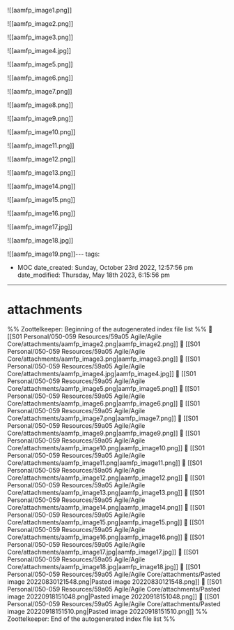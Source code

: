 ![[aamfp_image1.png]]

![[aamfp_image2.png]]

![[aamfp_image3.png]]

![[aamfp_image4.jpg]]

![[aamfp_image5.png]]

![[aamfp_image6.png]]

![[aamfp_image7.png]]

![[aamfp_image8.png]]

![[aamfp_image9.png]]

![[aamfp_image10.png]]

![[aamfp_image11.png]]

![[aamfp_image12.png]]

![[aamfp_image13.png]]

![[aamfp_image14.png]]

![[aamfp_image15.png]]

![[aamfp_image16.png]]

![[aamfp_image17.jpg]]

![[aamfp_image18.jpg]]

![[aamfp_image19.png]]---
tags: 
- MOC
date_created: Sunday, October 23rd 2022, 12:57:56 pm
date_modified: Thursday, May 18th 2023, 6:15:56 pm
---
# attachments



%% Zoottelkeeper: Beginning of the autogenerated index file list  %%
📄 [[S01 Personal/050-059 Resources/59a05 Agile/Agile Core/attachments/aamfp_image2.png|aamfp_image2.png]]
📄 [[S01 Personal/050-059 Resources/59a05 Agile/Agile Core/attachments/aamfp_image3.png|aamfp_image3.png]]
📄 [[S01 Personal/050-059 Resources/59a05 Agile/Agile Core/attachments/aamfp_image4.jpg|aamfp_image4.jpg]]
📄 [[S01 Personal/050-059 Resources/59a05 Agile/Agile Core/attachments/aamfp_image5.png|aamfp_image5.png]]
📄 [[S01 Personal/050-059 Resources/59a05 Agile/Agile Core/attachments/aamfp_image6.png|aamfp_image6.png]]
📄 [[S01 Personal/050-059 Resources/59a05 Agile/Agile Core/attachments/aamfp_image7.png|aamfp_image7.png]]
📄 [[S01 Personal/050-059 Resources/59a05 Agile/Agile Core/attachments/aamfp_image9.png|aamfp_image9.png]]
📄 [[S01 Personal/050-059 Resources/59a05 Agile/Agile Core/attachments/aamfp_image10.png|aamfp_image10.png]]
📄 [[S01 Personal/050-059 Resources/59a05 Agile/Agile Core/attachments/aamfp_image11.png|aamfp_image11.png]]
📄 [[S01 Personal/050-059 Resources/59a05 Agile/Agile Core/attachments/aamfp_image12.png|aamfp_image12.png]]
📄 [[S01 Personal/050-059 Resources/59a05 Agile/Agile Core/attachments/aamfp_image13.png|aamfp_image13.png]]
📄 [[S01 Personal/050-059 Resources/59a05 Agile/Agile Core/attachments/aamfp_image14.png|aamfp_image14.png]]
📄 [[S01 Personal/050-059 Resources/59a05 Agile/Agile Core/attachments/aamfp_image15.png|aamfp_image15.png]]
📄 [[S01 Personal/050-059 Resources/59a05 Agile/Agile Core/attachments/aamfp_image16.png|aamfp_image16.png]]
📄 [[S01 Personal/050-059 Resources/59a05 Agile/Agile Core/attachments/aamfp_image17.jpg|aamfp_image17.jpg]]
📄 [[S01 Personal/050-059 Resources/59a05 Agile/Agile Core/attachments/aamfp_image18.jpg|aamfp_image18.jpg]]
📄 [[S01 Personal/050-059 Resources/59a05 Agile/Agile Core/attachments/Pasted image 20220830121548.png|Pasted image 20220830121548.png]]
📄 [[S01 Personal/050-059 Resources/59a05 Agile/Agile Core/attachments/Pasted image 20220918151048.png|Pasted image 20220918151048.png]]
📄 [[S01 Personal/050-059 Resources/59a05 Agile/Agile Core/attachments/Pasted image 20220918151510.png|Pasted image 20220918151510.png]]
%% Zoottelkeeper: End of the autogenerated index file list  %%

